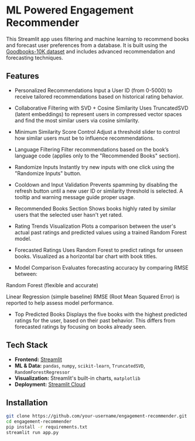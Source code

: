 # ML Powered Engagement Recommender

This Streamlit app uses filtering and machine learning to recommend books and forecast user preferences from a database. It is built using the [Goodbooks-10K dataset](https://github.com/zygmuntz/goodbooks-10k) and includes advanced recommendation and forecasting techniques.

## Features

- Personalized Recommendations
Input a User ID (from 0-5000) to receive tailored recommendations based on historical rating behavior.

- Collaborative Filtering with SVD + Cosine Similarity
Uses TruncatedSVD (latent embeddings) to represent users in compressed vector spaces and find the most similar users via cosine similarity.

- Minimum Similarity Score Control
Adjust a threshold slider to control how similar users must be to influence recommendations.

- Language Filtering
Filter recommendations based on the book’s language code (applies only to the "Recommended Books" section).

- Randomize Inputs
Instantly try new inputs with one click using the "Randomize Inputs" button.

- Cooldown and Input Validation
Prevents spamming by disabling the refresh button until a new user ID or similarity threshold is selected. A tooltip and warning message guide proper usage.

- Recommended Books Section
Shows books highly rated by similar users that the selected user hasn't yet rated.

- Rating Trends Visualization
Plots a comparison between the user's actual past ratings and predicted values using a trained Random Forest model.

- Forecasted Ratings
Uses Random Forest to predict ratings for unseen books. Visualized as a horizontal bar chart with book titles.

- Model Comparison
Evaluates forecasting accuracy by comparing RMSE between:

Random Forest (flexible and accurate)

Linear Regression (simple baseline)
RMSE (Root Mean Squared Error) is reported to help assess model performance.

- Top Predicted Books
Displays the five books with the highest predicted ratings for the user, based on their past behavior. This differs from forecasted ratings by focusing on books already seen.

## Tech Stack

- **Frontend:** [Streamlit](https://streamlit.io/)
- **ML & Data:** `pandas`, `numpy`, `scikit-learn`, `TruncatedSVD`, `RandomForestRegressor`
- **Visualization:** Streamlit's built-in charts, `matplotlib`
- **Deployment:** [Streamlit Cloud](https://streamlit.io/cloud)

## Installation

```bash
git clone https://github.com/your-username/engagement-recommender.git
cd engagement-recommender
pip install -r requirements.txt
streamlit run app.py
